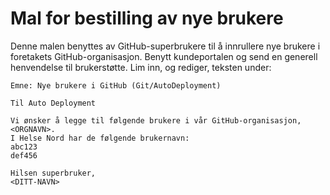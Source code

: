# Mal for bestilling av nye brukere
Denne malen benyttes av GitHub-superbrukere til å innrullere nye brukere i foretakets GitHub-organisasjon.
Benytt kundeportalen og send en generell henvendelse til brukerstøtte. Lim inn, og rediger, teksten under:

`Emne: Nye brukere i GitHub (Git/AutoDeployment)`

```
Til Auto Deployment

Vi ønsker å legge til følgende brukere i vår GitHub-organisasjon, <ORGNAVN>. 
I Helse Nord har de følgende brukernavn:
abc123
def456

Hilsen superbruker,
<DITT-NAVN>
```
